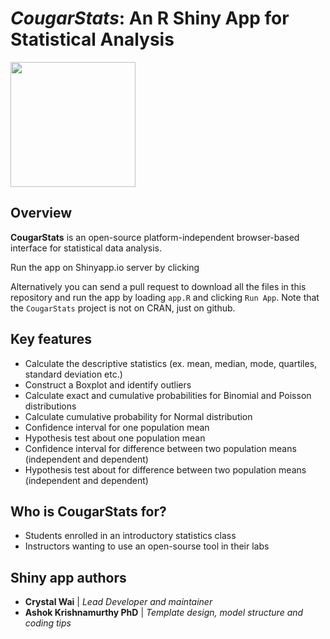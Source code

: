 <!---
![CougarStats logo](https://github.com/cwai097/COMP5690/blob/master/www/CougarStats.png)
-->

# _CougarStats_: An R Shiny App for Statistical Analysis

<img src="https://github.com/cwai097/COMP5690/blob/master/www/CougarStats.png" width="200" /> 

## Overview

**CougarStats** is an open-source platform-independent browser-based interface for statistical data analysis. 

Run the app on Shinyapp.io server by clicking 

Alternatively you can send a pull request to download all the files in this repository and run the app by loading `app.R` and clicking `Run App`. Note that the ``CougarStats`` project is not on CRAN, just on github.

## Key features

- Calculate the descriptive statistics (ex. mean, median, mode, quartiles, standard deviation etc.)
- Construct a Boxplot and identify outliers
- Calculate exact and cumulative probabilities for Binomial and Poisson distributions
- Calculate cumulative probability for Normal distribution
- Confidence interval for one population mean
- Hypothesis test about one population mean
- Confidence interval for difference between two population means (independent and dependent)
- Hypothesis test about for difference between two population means (independent and dependent)

## Who is CougarStats for?

- Students enrolled in an introductory statistics class
- Instructors wanting to use an open-sourse tool in their labs

## Shiny app authors

* **Crystal Wai** | *Lead Developer and maintainer*
* **Ashok Krishnamurthy PhD** | *Template design, model structure and coding tips*
